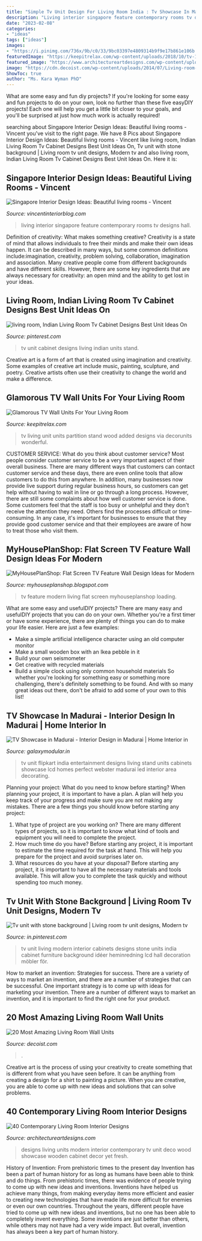 ```yaml
---
title: "Simple Tv Unit Design For Living Room India : Tv Showcase In Madurai"
description: "Living interior singapore feature contemporary rooms tv designs hall"
date: "2023-02-08"
categories:
- "ideas"
tags: ["ideas"]
images:
- "https://i.pinimg.com/736x/9b/c0/33/9bc03397e4809314b9f9e17b861e106b.jpg"
featuredImage: "https://keepitrelax.com/wp-content/uploads/2018/10/tv-10.jpg"
featured_image: "https://www.architectureartdesigns.com/wp-content/uploads/2013/03/Modern-Living-Room-TV-Wall-Units-18-in-Wood-Brown-Color-and-Metal-Chrome-880x484.jpg"
image: "https://cdn.decoist.com/wp-content/uploads/2014/07/Living-room-wall-units.jpg"
ShowToc: true
author: "Ms. Kara Wyman PhD"
---
```



What are some easy and fun diy projects?
If you're looking for some easy and fun projects to do on your own, look no further than these five easyDIY projects! Each one will help you get a little bit closer to your goals, and you'll be surprised at just how much work is actually required!

	

		
searching about Singapore Interior Design Ideas: Beautiful living rooms - Vincent you've visit to the right page. We have 8 Pics about Singapore Interior Design Ideas: Beautiful living rooms - Vincent like living room, Indian Living Room Tv Cabinet Designs Best Unit Ideas On, Tv unit with stone background | Living room tv unit designs, Modern tv and also living room, Indian Living Room Tv Cabinet Designs Best Unit Ideas On. Here it is:
		
    
## Singapore Interior Design Ideas: Beautiful Living Rooms - Vincent

<img loading=lazy src="http://www.vincentinteriorblog.com/wp-content/uploads/2013/05/PLUS-Interior-Design-Living-Room-TV-Feature-Wall-Designs-and-Ideas-Comtemporary.jpg" onerror="this.onerror=null;this.src='https://tse2.mm.bing.net/th?id=OIP.TZtZPSh_ms1la4_W4N6XFQHaE8&amp;pid=15.1';" alt="Singapore Interior Design Ideas: Beautiful living rooms - Vincent">

_Source: vincentinteriorblog.com_

>living interior singapore feature contemporary rooms tv designs hall. 

	

Definition of creativity: What makes something creative?
Creativity is a state of mind that allows individuals to free their minds and make their own ideas happen. It can be described in many ways, but some common definitions include:imagination, creativity, problem solving, collaboration, imagination and association. 
Many creative people come from different backgrounds and have different skills. However, there are some key ingredients that are always necessary for creativity: an open mind and the ability to get lost in your ideas.

    
## Living Room, Indian Living Room Tv Cabinet Designs Best Unit Ideas On

<img loading=lazy src="https://i.pinimg.com/736x/9b/c0/33/9bc03397e4809314b9f9e17b861e106b.jpg" onerror="this.onerror=null;this.src='https://tse1.mm.bing.net/th?id=OIP.-FJbTnrynklE07dt16n0UgHaHa&amp;pid=15.1';" alt="living room, Indian Living Room Tv Cabinet Designs Best Unit Ideas On">

_Source: pinterest.com_

>tv unit cabinet designs living indian units stand. 

	

Creative art is a form of art that is created using imagination and creativity. Some examples of creative art include music, painting, sculpture, and poetry. Creative artists often use their creativity to change the world and make a difference.

    
## Glamorous TV Wall Units For Your Living Room

<img loading=lazy src="https://keepitrelax.com/wp-content/uploads/2018/10/tv-10.jpg" onerror="this.onerror=null;this.src='https://tse3.mm.bing.net/th?id=OIP.DiZ7NSSHBZe67nvb4xNAnwHaFb&amp;pid=15.1';" alt="Glamorous TV Wall Units For Your Living Room">

_Source: keepitrelax.com_

>tv living unit units partition stand wood added designs via decorunits wonderful. 

	

CUSTOMER SERVICE: What do you think about customer service?
Most people consider customer service to be a very important aspect of their overall business. There are many different ways that customers can contact customer service and these days, there are even online tools that allow customers to do this from anywhere. In addition, many businesses now provide live support during regular business hours, so customers can get help without having to wait in line or go through a long process.
However, there are still some complaints about how well customer service is done. Some customers feel that the staff is too busy or unhelpful and they don't receive the attention they need. Others find the processes difficult or time-consuming. In any case, it's important for businesses to ensure that they provide good customer service and that their employees are aware of how to treat those who visit them.

    
## MyHousePlanShop: Flat Screen TV Feature Wall Design Ideas For Modern

<img loading=lazy src="https://1.bp.blogspot.com/-agQaNJasUhk/XV0cVorQ_iI/AAAAAAAAJVk/oLDiV70zI8U-4LO0Zjchq82B_aUoKkJ2wCLcBGAs/s1600/3.jpg" onerror="this.onerror=null;this.src='https://tse4.mm.bing.net/th?id=OIP.dIkIaIfmEh942AhY-2z4PwHaHa&amp;pid=15.1';" alt="MyHousePlanShop: Flat Screen TV Feature Wall Design Ideas for Modern">

_Source: myhouseplanshop.blogspot.com_

>tv feature modern living flat screen myhouseplanshop loading. 

	

What are some easy and usefulDIY projects?
There are many easy and usefulDIY projects that you can do on your own. Whether you're a first timer or have some experience, there are plenty of things you can do to make your life easier. Here are just a few examples: 
- Make a simple artificial intelligence character using an old computer monitor 
- Make a small wooden box with an Ikea pebble in it 
- Build your own seismometer 
- Get creative with recycled materials 
- Build a simple clock using only common household materials 
So whether you're looking for something easy or something more challenging, there's definitely something to be found. And with so many great ideas out there, don't be afraid to add some of your own to this list!

    
## TV Showcase In Madurai - Interior Design In Madurai | Home Interior In

<img loading=lazy src="https://galaxymodular.in/madurai/wp-content/uploads/2018/12/led-tv-unit-decor-inspiration-flipkart-perfect-homes-webster-tv-entertainment-price-in-india-832x832.jpg" onerror="this.onerror=null;this.src='https://tse2.mm.bing.net/th?id=OIP.e_EJhNri25pjUmqJtxWI-QHaHa&amp;pid=15.1';" alt="TV Showcase in Madurai - Interior Design in Madurai | Home Interior in">

_Source: galaxymodular.in_

>tv unit flipkart india entertainment designs living stand units cabinets showcase lcd homes perfect webster madurai led interior area decorating. 

	

Planning your project: What do you need to know before starting?
When planning your project, it is important to have a plan. A plan will help you keep track of your progress and make sure you are not making any mistakes. There are a few things you should know before starting any project:
1. What type of project are you working on? There are many different types of projects, so it is important to know what kind of tools and equipment you will need to complete the project.
2. How much time do you have? Before starting any project, it is important to estimate the time required for the task at hand. This will help you prepare for the project and avoid surprises later on.
3. What resources do you have at your disposal? Before starting any project, it is important to have all the necessary materials and tools available. This will allow you to complete the task quickly and without spending too much money.

    
## Tv Unit With Stone Background | Living Room Tv Unit Designs, Modern Tv

<img loading=lazy src="https://i.pinimg.com/originals/7e/f7/c0/7ef7c03881a628c7358a35dda0a50980.jpg" onerror="this.onerror=null;this.src='https://tse4.mm.bing.net/th?id=OIP.rSiiIplqQXB44kl5LwhhZAHaJ4&amp;pid=15.1';" alt="Tv unit with stone background | Living room tv unit designs, Modern tv">

_Source: in.pinterest.com_

>tv unit living modern interior cabinets designs stone units india cabinet furniture background idéer heminredning lcd hall decoration möbler för. 

	

How to market an invention: Strategies for success.
There are a variety of ways to market an invention, and there are a number of strategies that can be successful. One important strategy is to come up with ideas for marketing your invention. There are a number of different ways to market an invention, and it is important to find the right one for your product.

    
## 20 Most Amazing Living Room Wall Units

<img loading=lazy src="https://cdn.decoist.com/wp-content/uploads/2014/07/Living-room-wall-units.jpg" onerror="this.onerror=null;this.src='https://tse4.mm.bing.net/th?id=OIP._iO7CkETf0mtNU6Ad8J5zwHaEd&amp;pid=15.1';" alt="20 Most Amazing Living Room Wall Units">

_Source: decoist.com_

>. 

	

Creative art is the process of using your creativity to create something that is different from what you have seen before. It can be anything from creating a design for a shirt to painting a picture. When you are creative, you are able to come up with new ideas and solutions that can solve problems.

    
## 40 Contemporary Living Room Interior Designs

<img loading=lazy src="https://www.architectureartdesigns.com/wp-content/uploads/2013/03/Modern-Living-Room-TV-Wall-Units-18-in-Wood-Brown-Color-and-Metal-Chrome-880x484.jpg" onerror="this.onerror=null;this.src='https://tse3.mm.bing.net/th?id=OIP.O5vrXpkoNWNZo2kEphYVbwEsCl&amp;pid=15.1';" alt="40 Contemporary Living Room Interior Designs">

_Source: architectureartdesigns.com_

>designs living units modern interior contemporary tv unit deco wood showcase wooden cabinet decor yet fresh. 

	

History of Invention: From prehistoric times to the present day
Invention has been a part of human history for as long as humans have been able to think and do things. From prehistoric times, there was evidence of people trying to come up with new ideas and inventions. Inventions have helped us achieve many things, from making everyday items more efficient and easier to creating new technologies that have made life more difficult for enemies or even our own countries. Throughout the years, different people have tried to come up with new ideas and inventions, but no one has been able to completely invent everything. Some inventions are just better than others, while others may not have had a very wide impact. But overall, invention has always been a key part of human history.

